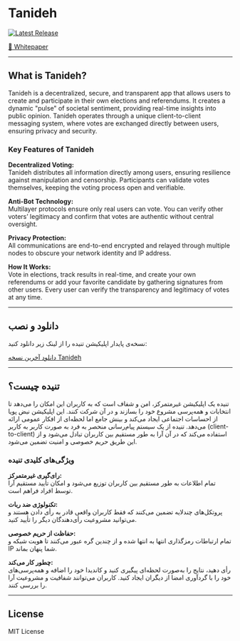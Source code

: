# Tanideh

[![Latest Release](https://img.shields.io/github/v/release/Tanideh-Dev/Tanideh)](https://github.com/Tanideh-Dev/Tanideh/releases/latest)

[📄 Whitepaper](docs/Tanideh%20Whitepaper.pdf)

---

## What is Tanideh?

Tanideh is a decentralized, secure, and transparent app that allows users to create and participate in their own elections and referendums. It creates a dynamic "pulse" of societal sentiment, providing real-time insights into public opinion. Tanideh operates through a unique client-to-client messaging system, where votes are exchanged directly between users, ensuring privacy and security.

### Key Features of Tanideh

**Decentralized Voting:**  
Tanideh distributes all information directly among users, ensuring resilience against manipulation and censorship. Participants can validate votes themselves, keeping the voting process open and verifiable.

**Anti-Bot Technology:**  
Multilayer protocols ensure only real users can vote. You can verify other voters’ legitimacy and confirm that votes are authentic without central oversight.

**Privacy Protection:**  
All communications are end-to-end encrypted and relayed through multiple nodes to obscure your network identity and IP address.

**How It Works:**  
Vote in elections, track results in real-time, and create your own referendums or add your favorite candidate by gathering signatures from other users. Every user can verify the transparency and legitimacy of votes at any time.

---

## دانلود و نصب

نسخه‌ی پایدار اپلیکیشن تنیده را از لینک زیر دانلود کنید:

[دانلود آخرین نسخه Tanideh](https://github.com/Tanideh-Dev/Tanideh/releases/latest)

---

## تنیده چیست؟

تنیده یک اپلیکیشن غیرمتمرکز، امن و شفاف است که به کاربران این امکان را می‌دهد تا انتخابات و همه‌پرسی مشروع خود را بسازند و در آن شرکت کنند. این اپلیکیشن نبض پویا از احساسات اجتماعی ایجاد می‌کند و بینش‌ جامع اما لحظه‌ای از افکار عمومی ارائه می‌دهد. تنیده از یک سیستم پیام‌رسانی منحصر به فرد به صورت کاربر به کاربر (client-to-client) استفاده می‌کند که در آن آرا به طور مستقیم بین کاربران تبادل می‌شود و از این طریق حریم خصوصی و امنیت تضمین می‌شود.

### ویژگی‌های کلیدی تنیده

**رای‌گیری غیرمتمرکز:**  
تمام اطلاعات به طور مستقیم بین کاربران توزیع می‌شود و امکان تأیید مستقیم آرا توسط افراد فراهم است.

**تکنولوژی ضد ربات:**  
پروتکل‌های چندلایه تضمین می‌کنند که فقط کاربران واقعی قادر به رأی دادن هستند و می‌توانید مشروعیت رأی‌دهندگان دیگر را تأیید کنید.

**حفاظت از حریم خصوصی:**  
تمام ارتباطات رمزگذاری انتها به انتها شده و از چندین گره عبور می‌کنند تا هویت شبکه و IP شما پنهان بماند.

**چطور کار می‌کند:**  
رأی دهید، نتایج را به‌صورت لحظه‌ای پیگیری کنید و کاندیدا خود را اضافه و همه‌پرسی‌های خود را با گردآوری امضا از دیگران ایجاد کنید. کاربران می‌توانند شفافیت و مشروعیت آرا را بررسی کنند.

---

## License

MIT License

